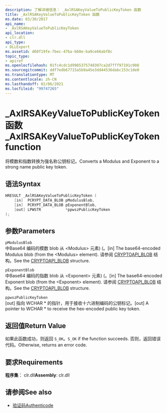 ```yaml
---
description: 了解详细信息： _AxlRSAKeyValueToPublicKeyToken 函数
title: _AxlRSAKeyValueToPublicKeyToken 函数
ms.date: 03/30/2017
api_name:
- _AxlRSAKeyValueToPublicKeyToken
api_location:
- clr.dll
api_type:
- DLLExport
ms.assetid: d60f19fe-7bec-47ba-b60e-ba9ce66abf8c
topic_type:
- apiref
ms.openlocfilehash: 01fc4cdc1d9985375748307ca2d7fff97191c908
ms.sourcegitcommit: ddf7edb67715a5b9a45e3dd44536dabc153c1de0
ms.translationtype: MT
ms.contentlocale: zh-CN
ms.lasthandoff: 02/06/2021
ms.locfileid: "99747265"
---
```

# <a name="_axlrsakeyvaluetopublickeytoken-function"></a><span data-ttu-id="56e1e-103">\_AxlRSAKeyValueToPublicKeyToken 函数</span><span class="sxs-lookup"><span data-stu-id="56e1e-103">\_AxlRSAKeyValueToPublicKeyToken function</span></span>

<span data-ttu-id="56e1e-104">将模数和指数转换为强名称公钥标记。</span><span class="sxs-lookup"><span data-stu-id="56e1e-104">Converts a Modulus and Exponent to a strong name public key token.</span></span>

## <a name="syntax"></a><span data-ttu-id="56e1e-105">语法</span><span class="sxs-lookup"><span data-stu-id="56e1e-105">Syntax</span></span>

```cpp
HRESULT _AxlRSAKeyValueToPublicKeyToken (
    [in]  PCRYPT_DATA_BLOB pModulusBlob,
    [in]  PCRYPT_DATA_BLOB pExponentBlob,
    [out] LPWSTR           *ppwszPublicKeyToken
);
```

## <a name="parameters"></a><span data-ttu-id="56e1e-106">参数</span><span class="sxs-lookup"><span data-stu-id="56e1e-106">Parameters</span></span>

 `pModulusBlob`\
 <span data-ttu-id="56e1e-107">中Base64 编码的模数 blob 从 \<Modulus> 元素)  (。</span><span class="sxs-lookup"><span data-stu-id="56e1e-107">[in] The base64-encoded Modulus blob (from the \<Modulus> element).</span></span>  <span data-ttu-id="56e1e-108">请参阅 [CRYPTOAPI_BLOB](/windows/win32/api/dpapi/ns-dpapi-crypt_integer_blob) 结构。</span><span class="sxs-lookup"><span data-stu-id="56e1e-108">See the [CRYPTOAPI_BLOB](/windows/win32/api/dpapi/ns-dpapi-crypt_integer_blob) structure.</span></span>

 `pExponentBlob`\
 <span data-ttu-id="56e1e-109">中Base64 编码的指数 blob 从 \<Exponent> 元素)  (。</span><span class="sxs-lookup"><span data-stu-id="56e1e-109">[in] The base64-encoded Exponent blob (from the \<Exponent> element).</span></span> <span data-ttu-id="56e1e-110">请参阅 [CRYPTOAPI_BLOB](/windows/win32/api/dpapi/ns-dpapi-crypt_integer_blob) 结构。</span><span class="sxs-lookup"><span data-stu-id="56e1e-110">See the [CRYPTOAPI_BLOB](/windows/win32/api/dpapi/ns-dpapi-crypt_integer_blob) structure.</span></span>

 `ppwszPublicKeyToken`\
 <span data-ttu-id="56e1e-111">[out] 指向 WCHAR \* 的指针，用于接收十六进制编码的公钥标记。</span><span class="sxs-lookup"><span data-stu-id="56e1e-111">[out] A pointer to WCHAR \* to receive the hex-encoded public key token.</span></span>

## <a name="return-value"></a><span data-ttu-id="56e1e-112">返回值</span><span class="sxs-lookup"><span data-stu-id="56e1e-112">Return Value</span></span>

 <span data-ttu-id="56e1e-113">如果此函数成功，则返回 `S_OK`。</span><span class="sxs-lookup"><span data-stu-id="56e1e-113">`S_OK` if the function succeeds.</span></span> <span data-ttu-id="56e1e-114">否则，返回错误代码。</span><span class="sxs-lookup"><span data-stu-id="56e1e-114">Otherwise, returns an error code.</span></span>

## <a name="requirements"></a><span data-ttu-id="56e1e-115">要求</span><span class="sxs-lookup"><span data-stu-id="56e1e-115">Requirements</span></span>

<span data-ttu-id="56e1e-116">**程序集**： clr.dll</span><span class="sxs-lookup"><span data-stu-id="56e1e-116">**Assembly**: clr.dll</span></span>

## <a name="see-also"></a><span data-ttu-id="56e1e-117">请参阅</span><span class="sxs-lookup"><span data-stu-id="56e1e-117">See also</span></span>

- [<span data-ttu-id="56e1e-118">验证码</span><span class="sxs-lookup"><span data-stu-id="56e1e-118">Authenticode</span></span>](index.md)
